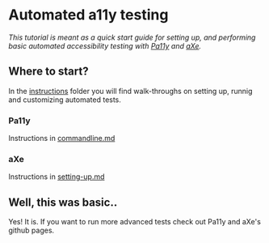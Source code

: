 # Automated a11y testing
<em>This tutorial is meant as a quick start guide for setting up, and performing basic
automated accessibility testing with [Pa11y](https://github.com/pa11y/) and [aXe](https://github.com/dequelabs/axe-core).
</em>

## Where to start?
In the [instructions](instructions) folder you will find walk-throughs on setting up,
runnig and customizing automated tests.

### Pa11y
Instructions in [commandline.md](instructions/pa11y/command-line.md)
### aXe 
Instructions in [setting-up.md](instructions/axe/setting-up.md)


## Well, this was basic..
Yes! It is. If you want to run more advanced tests check out Pa11y and aXe's 
github pages.





